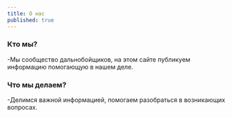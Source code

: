 ```yaml
---
title: О нас
published: true
---
```

### Кто мы?

-Мы сообщество дальнобойщиков, на этом сайте публикуем информацию помогающую в нашем деле.

### Что мы делаем?

-Делимся важной информацией, помогаем разобраться в возникающих вопросах.
